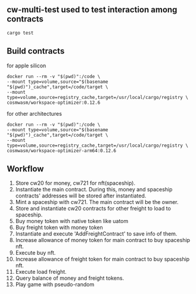 ## cw-multi-test used to test interaction among contracts

```shell
cargo test
```

## Build contracts
for apple silicon
```shell
docker run --rm -v "$(pwd)":/code \
--mount type=volume,source="$(basename "$(pwd)")_cache",target=/code/target \
--mount type=volume,source=registry_cache,target=/usr/local/cargo/registry \
cosmwasm/workspace-optimizer:0.12.6
```
for other architectures
```shell
docker run --rm -v "$(pwd)":/code \
--mount type=volume,source="$(basename "$(pwd)")_cache",target=/code/target \
--mount type=volume,source=registry_cache,target=/usr/local/cargo/registry \
cosmwasm/workspace-optimizer-arm64:0.12.6
```

## Workflow

1. Store cw20 for money, cw721 for nft(spaceship).
2. Instantiate the main contract. During this, money and spaceship contracts' addresses will be stored after
   instantiated.
3. Mint a spaceship with cw721. The main contract will be the owner.
4. Store and instantiate cw20 contracts for other freight to load to spaceship.
5. Buy money token with native token like uatom
6. Buy freight token with money token
7. Instantiate and execute 'AddFreightContract' to save info of them.
8. Increase allowance of money token for main contract to buy spaceship nft.
9. Execute buy nft.
10. Increase allowance of freight token for main contract to buy spaceship nft.
11. Execute load freight.
12. Query balance of money and freight tokens.
13. Play game with pseudo-random

